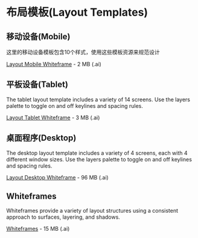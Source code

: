 布局模板(Layout Templates)
===============

## 移动设备(Mobile)

这里的移动设备模板包含10个样式，使用这些模板资源来规范设计

[Layout Mobile Whiteframe](http://material-design.storage.googleapis.com/downloads/Layout_Mobile_Whiteframe.ai) - 2 MB (.ai)

## 平板设备(Tablet)
The tablet layout template includes a variety of 14 screens. Use the layers palette to toggle on and off keylines and spacing rules.

[Layout Tablet Whiteframe](http://material-design.storage.googleapis.com/downloads/Layout_Tablet_Whiteframe.ai) - 3 MB (.ai)

## 桌面程序(Desktop)
The desktop layout template includes a variety of 4 screens, each with 4 different window sizes. Use the layers palette to toggle on and off keylines and spacing rules.

[Layout Desktop Whiteframe](http://material-design.storage.googleapis.com/downloads/Layout_Desktop_Whiteframe.ai) - 96 MB (.ai)

## Whiteframes

Whiteframes provide a variety of layout structures using a consistent approach to surfaces, layering, and shadows.

[Whiteframes](http://material-design.storage.googleapis.com/downloads/Whiteframes.ai) - 15 MB (.ai)